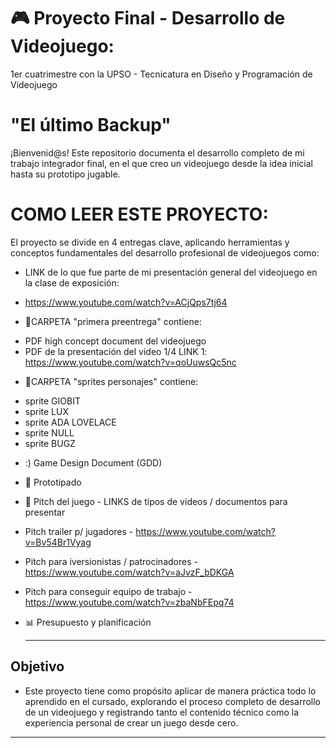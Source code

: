 # 🎮 Proyecto Final - Desarrollo de Videojuego:
1er cuatrimestre con la UPSO - Tecnicatura en Diseño y Programación de Videojuego 
# "El último Backup"

¡Bienvenid@s! Este repositorio documenta el desarrollo completo de mi trabajo integrador final, en el que creo un videojuego desde la idea inicial hasta su prototipo jugable.

# COMO LEER ESTE PROYECTO: 
El proyecto se divide en 4 entregas clave, aplicando herramientas y conceptos fundamentales del desarrollo profesional de videojuegos como:

* LINK de lo que fue parte de mi presentación general del videojuego en la clase de exposición:
* https://www.youtube.com/watch?v=ACjQps7tj64
  
* 📌CARPETA "primera preentrega" contiene:
- PDF high concept document del videojuego
- PDF de la presentación del video 1/4 
LINK 1: https://www.youtube.com/watch?v=qoUuwsQc5nc

* 📌CARPETA "sprites personajes" contiene:
- sprite GIOBIT
- sprite LUX
- sprite ADA LOVELACE
- sprite NULL
- sprite BUGZ

* :) Game Design Document (GDD) 

* 🧪 Prototipado

* 🎥 Pitch del juego - LINKS de tipos de videos / documentos para presentar
* Pitch trailer p/ jugadores -  https://www.youtube.com/watch?v=Bv54Br1Vyag 
* Pitch para iversionistas / patrocinadores -  https://www.youtube.com/watch?v=aJvzF_bDKGA
* Pitch para conseguir equipo de trabajo - https://www.youtube.com/watch?v=zbaNbFEpq74

* 📊 Presupuesto y planificación

  ---------------------
 ##  Objetivo
   * Este proyecto tiene como propósito aplicar de manera práctica todo lo aprendido en el cursado, explorando el proceso completo de desarrollo de un videojuego y registrando tanto el contenido técnico como la experiencia personal de crear un juego desde cero.
-----------------------
